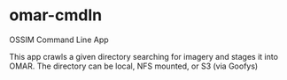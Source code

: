 # omar-cmdln
OSSIM Command Line App

This app crawls a given directory searching for imagery and stages it into OMAR.   The directory can
be local,  NFS mounted,   or S3 (via Goofys)
